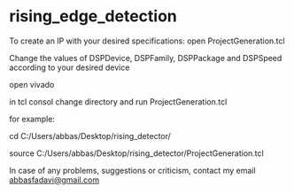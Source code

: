 
# rising_edge_detection

To create an IP with your desired specifications: 
open ProjectGeneration.tcl 

Change the values of DSPDevice, DSPFamily, DSPPackage and DSPSpeed according to your desired device

open vivado

in tcl consol change directory and run ProjectGeneration.tcl 

for example:

cd C:/Users/abbas/Desktop/rising_detector/

source C:/Users/abbas/Desktop/rising_detector/ProjectGeneration.tcl

In case of any problems, suggestions or criticism, contact my email
abbasfadavi@gmail.com



